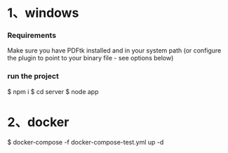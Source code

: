 # 1、windows

### Requirements
Make sure you have PDFtk installed and in your system path (or configure the plugin to point to your binary file - see options below)

### run the project
$ npm i
$ cd server
$ node app

# 2、docker
$ docker-compose -f docker-compose-test.yml up -d

 
